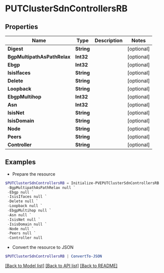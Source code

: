 # PUTClusterSdnControllersRB
## Properties

Name | Type | Description | Notes
------------ | ------------- | ------------- | -------------
**Digest** | **String** |  | [optional] 
**BgpMultipathAsPathRelax** | **Int32** |  | [optional] 
**Ebgp** | **Int32** |  | [optional] 
**IsisIfaces** | **String** |  | [optional] 
**Delete** | **String** |  | [optional] 
**Loopback** | **String** |  | [optional] 
**EbgpMultihop** | **Int32** |  | [optional] 
**Asn** | **Int32** |  | [optional] 
**IsisNet** | **String** |  | [optional] 
**IsisDomain** | **String** |  | [optional] 
**Node** | **String** |  | [optional] 
**Peers** | **String** |  | [optional] 
**Controller** | **String** |  | [optional] 

## Examples

- Prepare the resource
```powershell
$PUTClusterSdnControllersRB = Initialize-PVEPUTClusterSdnControllersRB  -Digest null `
 -BgpMultipathAsPathRelax null `
 -Ebgp null `
 -IsisIfaces null `
 -Delete null `
 -Loopback null `
 -EbgpMultihop null `
 -Asn null `
 -IsisNet null `
 -IsisDomain null `
 -Node null `
 -Peers null `
 -Controller null
```

- Convert the resource to JSON
```powershell
$PUTClusterSdnControllersRB | ConvertTo-JSON
```

[[Back to Model list]](../README.md#documentation-for-models) [[Back to API list]](../README.md#documentation-for-api-endpoints) [[Back to README]](../README.md)

